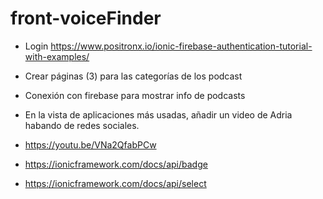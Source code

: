 # front-voiceFinder
- Login
https://www.positronx.io/ionic-firebase-authentication-tutorial-with-examples/

- Crear páginas (3) para las categorías de los podcast
- Conexión con firebase para mostrar info de podcasts



- En la vista de aplicaciones más usadas, añadir un video de Adria habando de redes sociales.
- https://youtu.be/VNa2QfabPCw
- https://ionicframework.com/docs/api/badge
- https://ionicframework.com/docs/api/select


